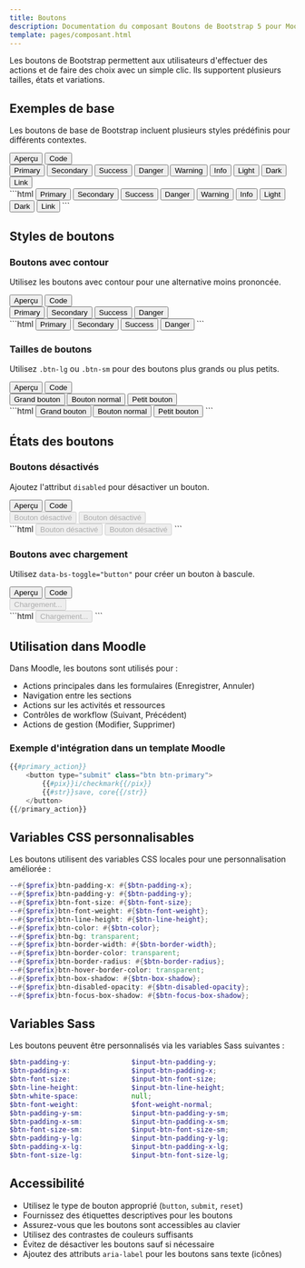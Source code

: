 ```yaml
---
title: Boutons
description: Documentation du composant Boutons de Bootstrap 5 pour Moodle
template: pages/composant.html
---
```


Les boutons de Bootstrap permettent aux utilisateurs d'effectuer des actions et de faire des choix avec un simple clic. Ils supportent plusieurs tailles, états et variations.

## Exemples de base

Les boutons de base de Bootstrap incluent plusieurs styles prédéfinis pour différents contextes.

<div class="preview-tabs">
    <div class="preview-tabs-headers">
        <button class="preview-tab-header active">Aperçu</button>
        <button class="preview-tab-header">Code</button>
    </div>
    <div class="preview-tab-content">
        <div class="component-preview">
            <button type="button" class="btn btn-primary">Primary</button>
            <button type="button" class="btn btn-secondary">Secondary</button>
            <button type="button" class="btn btn-success">Success</button>
            <button type="button" class="btn btn-danger">Danger</button>
            <button type="button" class="btn btn-warning">Warning</button>
            <button type="button" class="btn btn-info">Info</button>
            <button type="button" class="btn btn-light">Light</button>
            <button type="button" class="btn btn-dark">Dark</button>
            <button type="button" class="btn btn-link">Link</button>
        </div>
    </div>
    <div class="preview-tab-content">
        ```html
        <button type="button" class="btn btn-primary">Primary</button>
        <button type="button" class="btn btn-secondary">Secondary</button>
        <button type="button" class="btn btn-success">Success</button>
        <button type="button" class="btn btn-danger">Danger</button>
        <button type="button" class="btn btn-warning">Warning</button>
        <button type="button" class="btn btn-info">Info</button>
        <button type="button" class="btn btn-light">Light</button>
        <button type="button" class="btn btn-dark">Dark</button>
        <button type="button" class="btn btn-link">Link</button>
        ```
    </div>
</div>

## Styles de boutons

### Boutons avec contour

Utilisez les boutons avec contour pour une alternative moins prononcée.

<div class="preview-tabs">
    <div class="preview-tabs-headers">
        <button class="preview-tab-header active">Aperçu</button>
        <button class="preview-tab-header">Code</button>
    </div>
    <div class="preview-tab-content">
        <div class="component-preview">
            <button type="button" class="btn btn-outline-primary">Primary</button>
            <button type="button" class="btn btn-outline-secondary">Secondary</button>
            <button type="button" class="btn btn-outline-success">Success</button>
            <button type="button" class="btn btn-outline-danger">Danger</button>
        </div>
    </div>
    <div class="preview-tab-content">
        ```html
        <button type="button" class="btn btn-outline-primary">Primary</button>
        <button type="button" class="btn btn-outline-secondary">Secondary</button>
        <button type="button" class="btn btn-outline-success">Success</button>
        <button type="button" class="btn btn-outline-danger">Danger</button>
        ```
    </div>
</div>

### Tailles de boutons

Utilisez `.btn-lg` ou `.btn-sm` pour des boutons plus grands ou plus petits.

<div class="preview-tabs">
    <div class="preview-tabs-headers">
        <button class="preview-tab-header active">Aperçu</button>
        <button class="preview-tab-header">Code</button>
    </div>
    <div class="preview-tab-content">
        <div class="component-preview">
            <button type="button" class="btn btn-primary btn-lg">Grand bouton</button>
            <button type="button" class="btn btn-primary">Bouton normal</button>
            <button type="button" class="btn btn-primary btn-sm">Petit bouton</button>
        </div>
    </div>
    <div class="preview-tab-content">
        ```html
        <button type="button" class="btn btn-primary btn-lg">Grand bouton</button>
        <button type="button" class="btn btn-primary">Bouton normal</button>
        <button type="button" class="btn btn-primary btn-sm">Petit bouton</button>
        ```
    </div>
</div>

## États des boutons

### Boutons désactivés

Ajoutez l'attribut `disabled` pour désactiver un bouton.

<div class="preview-tabs">
    <div class="preview-tabs-headers">
        <button class="preview-tab-header active">Aperçu</button>
        <button class="preview-tab-header">Code</button>
    </div>
    <div class="preview-tab-content">
        <div class="component-preview">
            <button type="button" class="btn btn-primary" disabled>Bouton désactivé</button>
            <button type="button" class="btn btn-outline-primary" disabled>Bouton désactivé</button>
        </div>
    </div>
    <div class="preview-tab-content">
        ```html
        <button type="button" class="btn btn-primary" disabled>Bouton désactivé</button>
        <button type="button" class="btn btn-outline-primary" disabled>Bouton désactivé</button>
        ```
    </div>
</div>

### Boutons avec chargement

Utilisez `data-bs-toggle="button"` pour créer un bouton à bascule.

<div class="preview-tabs">
    <div class="preview-tabs-headers">
        <button class="preview-tab-header active">Aperçu</button>
        <button class="preview-tab-header">Code</button>
    </div>
    <div class="preview-tab-content">
        <div class="component-preview">
            <button type="button" class="btn btn-primary" disabled>
                <span class="spinner-border spinner-border-sm" role="status" aria-hidden="true"></span>
                Chargement...
            </button>
        </div>
    </div>
    <div class="preview-tab-content">
        ```html
        <button type="button" class="btn btn-primary" disabled>
            <span class="spinner-border spinner-border-sm" role="status" aria-hidden="true"></span>
            Chargement...
        </button>
        ```
    </div>
</div>

## Utilisation dans Moodle

Dans Moodle, les boutons sont utilisés pour :

- Actions principales dans les formulaires (Enregistrer, Annuler)
- Navigation entre les sections
- Actions sur les activités et ressources
- Contrôles de workflow (Suivant, Précédent)
- Actions de gestion (Modifier, Supprimer)

### Exemple d'intégration dans un template Moodle

```php
{{#primary_action}}
    <button type="submit" class="btn btn-primary">
        {{#pix}}i/checkmark{{/pix}}
        {{#str}}save, core{{/str}}
    </button>
{{/primary_action}}
```

## Variables CSS personnalisables

Les boutons utilisent des variables CSS locales pour une personnalisation améliorée :

```scss
--#{$prefix}btn-padding-x: #{$btn-padding-x};
--#{$prefix}btn-padding-y: #{$btn-padding-y};
--#{$prefix}btn-font-size: #{$btn-font-size};
--#{$prefix}btn-font-weight: #{$btn-font-weight};
--#{$prefix}btn-line-height: #{$btn-line-height};
--#{$prefix}btn-color: #{$btn-color};
--#{$prefix}btn-bg: transparent;
--#{$prefix}btn-border-width: #{$btn-border-width};
--#{$prefix}btn-border-color: transparent;
--#{$prefix}btn-border-radius: #{$btn-border-radius};
--#{$prefix}btn-hover-border-color: transparent;
--#{$prefix}btn-box-shadow: #{$btn-box-shadow};
--#{$prefix}btn-disabled-opacity: #{$btn-disabled-opacity};
--#{$prefix}btn-focus-box-shadow: #{$btn-focus-box-shadow};
```

## Variables Sass

Les boutons peuvent être personnalisés via les variables Sass suivantes :

```scss
$btn-padding-y:               $input-btn-padding-y;
$btn-padding-x:               $input-btn-padding-x;
$btn-font-size:               $input-btn-font-size;
$btn-line-height:             $input-btn-line-height;
$btn-white-space:             null;
$btn-font-weight:             $font-weight-normal;
$btn-padding-y-sm:            $input-btn-padding-y-sm;
$btn-padding-x-sm:            $input-btn-padding-x-sm;
$btn-font-size-sm:            $input-btn-font-size-sm;
$btn-padding-y-lg:            $input-btn-padding-y-lg;
$btn-padding-x-lg:            $input-btn-padding-x-lg;
$btn-font-size-lg:            $input-btn-font-size-lg;
```

## Accessibilité

- Utilisez le type de bouton approprié (`button`, `submit`, `reset`)
- Fournissez des étiquettes descriptives pour les boutons
- Assurez-vous que les boutons sont accessibles au clavier
- Utilisez des contrastes de couleurs suffisants
- Évitez de désactiver les boutons sauf si nécessaire
- Ajoutez des attributs `aria-label` pour les boutons sans texte (icônes)